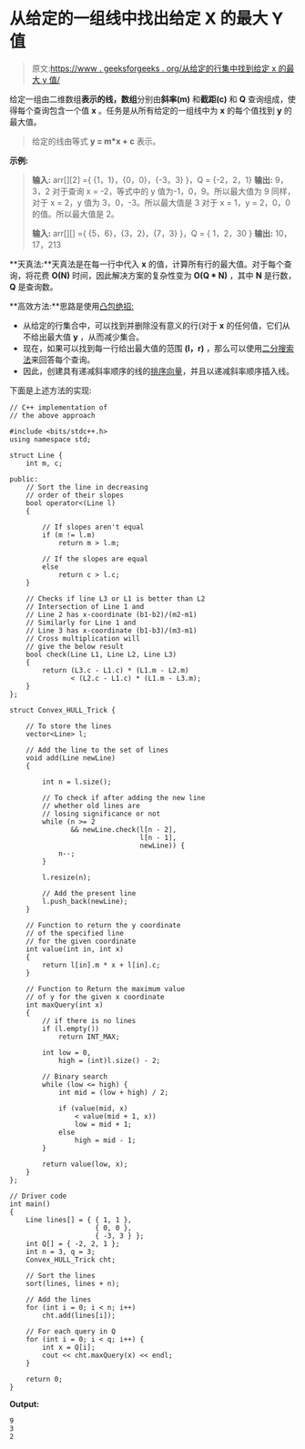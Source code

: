 # 从给定的一组线中找出给定 X 的最大 Y 值

> 原文:[https://www . geeksforgeeks . org/从给定的行集中找到给定 x 的最大 y 值/](https://www.geeksforgeeks.org/find-the-maximum-value-of-y-for-a-given-x-from-given-set-of-lines/)

给定一组由二维数组**表示的线，数组**分别由**斜率(m)** 和**截距(c)** 和 **Q** 查询组成，使得每个查询包含一个值 **x** 。任务是从所有给定的一组线中为 **x** 的每个值找到 **y** 的最大值。

> 给定的线由等式 **y = m*x + c** 表示。

**示例:**

> **输入:** arr[][2] ={ {1，1}，{0，0}，{-3，3} }，Q = {-2，2，1}
> **输出:** 9，3，2
> 对于查询 x = -2，等式中的 y 值为-1，0，9。所以最大值为 9
> 同样，对于 x = 2，y 值为 3，0，-3。所以最大值是 3
> 对于 x = 1，y = 2，0，0 的值。所以最大值是 2。
> 
> **输入:** arr[][] ={ {5，6}，{3，2}，{7，3} }，Q = { 1，2，30 }
> **输出:** 10，17，213

**天真法:**天真法是在每一行中代入 **x** 的值，计算所有行的最大值。对于每个查询，将花费 **O(N)** 时间，因此解决方案的复杂性变为 **O(Q * N)** ，其中 **N** 是行数， **Q** 是查询数。

**高效方法:**思路是使用[凸包绝招:](https://www.geeksforgeeks.org/convex-hull-set-1-jarviss-algorithm-or-wrapping/)

*   从给定的行集合中，可以找到并删除没有意义的行(对于 **x** 的任何值，它们从不给出最大值 **y** ，从而减少集合。
*   现在，如果可以找到每一行给出最大值的范围 **(l，r)** ，那么可以使用[二分搜索法](https://www.geeksforgeeks.org/binary-search/)来回答每个查询。
*   因此，创建具有递减斜率顺序的线的[排序向量](https://www.geeksforgeeks.org/sorting-a-vector-in-c/)，并且以递减斜率顺序插入线。

下面是上述方法的实现:

```
// C++ implementation of
// the above approach

#include <bits/stdc++.h>
using namespace std;

struct Line {
    int m, c;

public:
    // Sort the line in decreasing
    // order of their slopes
    bool operator<(Line l)
    {

        // If slopes aren't equal
        if (m != l.m)
            return m > l.m;

        // If the slopes are equal
        else
            return c > l.c;
    }

    // Checks if line L3 or L1 is better than L2
    // Intersection of Line 1 and
    // Line 2 has x-coordinate (b1-b2)/(m2-m1)
    // Similarly for Line 1 and
    // Line 3 has x-coordinate (b1-b3)/(m3-m1)
    // Cross multiplication will
    // give the below result
    bool check(Line L1, Line L2, Line L3)
    {
        return (L3.c - L1.c) * (L1.m - L2.m)
               < (L2.c - L1.c) * (L1.m - L3.m);
    }
};

struct Convex_HULL_Trick {

    // To store the lines
    vector<Line> l;

    // Add the line to the set of lines
    void add(Line newLine)
    {

        int n = l.size();

        // To check if after adding the new line
        // whether old lines are
        // losing significance or not
        while (n >= 2
               && newLine.check(l[n - 2],
                                l[n - 1],
                                newLine)) {
            n--;
        }

        l.resize(n);

        // Add the present line
        l.push_back(newLine);
    }

    // Function to return the y coordinate
    // of the specified line
    // for the given coordinate
    int value(int in, int x)
    {
        return l[in].m * x + l[in].c;
    }

    // Function to Return the maximum value
    // of y for the given x coordinate
    int maxQuery(int x)
    {
        // if there is no lines
        if (l.empty())
            return INT_MAX;

        int low = 0,
            high = (int)l.size() - 2;

        // Binary search
        while (low <= high) {
            int mid = (low + high) / 2;

            if (value(mid, x)
                < value(mid + 1, x))
                low = mid + 1;
            else
                high = mid - 1;
        }

        return value(low, x);
    }
};

// Driver code
int main()
{
    Line lines[] = { { 1, 1 },
                     { 0, 0 },
                     { -3, 3 } };
    int Q[] = { -2, 2, 1 };
    int n = 3, q = 3;
    Convex_HULL_Trick cht;

    // Sort the lines
    sort(lines, lines + n);

    // Add the lines
    for (int i = 0; i < n; i++)
        cht.add(lines[i]);

    // For each query in Q
    for (int i = 0; i < q; i++) {
        int x = Q[i];
        cout << cht.maxQuery(x) << endl;
    }

    return 0;
}
```

**Output:**

```
9
3
2

```